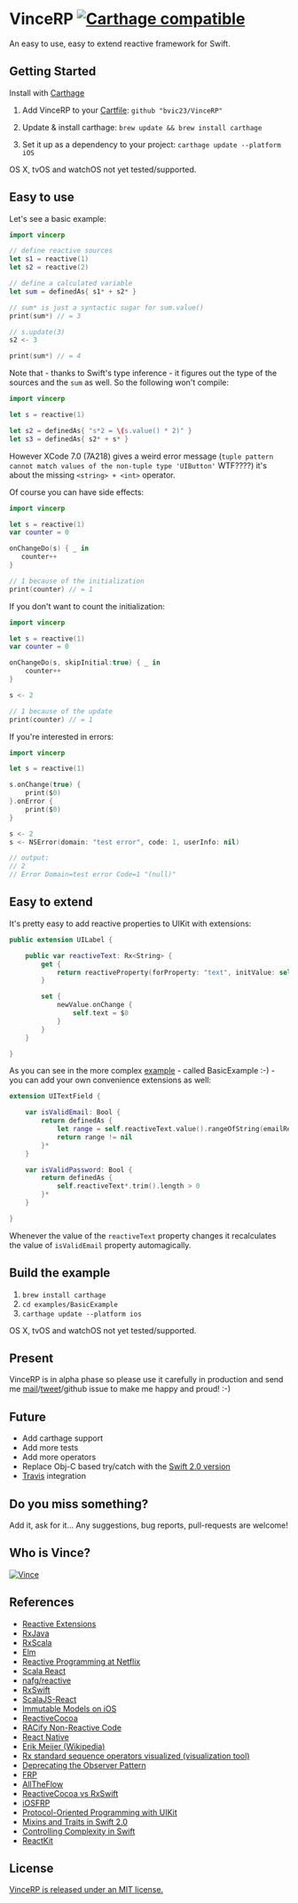 VinceRP [![Carthage compatible](https://img.shields.io/badge/Carthage-compatible-4BC51D.svg?style=flat)](https://github.com/Carthage/Carthage)
======================================
An easy to use, easy to extend reactive framework for Swift.

Getting Started
-----------------

Install with [Carthage](https://github.com/Carthage/Carthage)

1. Add VinceRP to your
[Cartfile](https://github.com/Carthage/Carthage/blob/master/Documentation/Artifacts.md#cartfile): `github "bvic23/VinceRP"`

2. Update & install carthage:
`brew update && brew install carthage`

3. Set it up as a dependency to your project:
`carthage update --platform iOS`

OS X, tvOS and watchOS not yet tested/supported.

Easy to use
-------------
Let's see a basic example:

```swift
import vincerp

// define reactive sources
let s1 = reactive(1)
let s2 = reactive(2)

// define a calculated variable
let sum = definedAs{ s1* + s2* }

// sum* is just a syntactic sugar for sum.value()
print(sum*) // = 3

// s.update(3)
s2 <- 3

print(sum*) // = 4
```

Note that - thanks to Swift's type inference - it figures out the type of the sources and the `sum` as well. So the following won't compile:

```swift
import vincerp

let s = reactive(1)

let s2 = definedAs{ "s*2 = \(s.value() * 2)" }
let s3 = definedAs{ s2* + s* }
```
However XCode 7.0 (7A218) gives a weird error message (`tuple pattern cannot match values of the non-tuple type 'UIButton'` WTF????) it's about the missing `<string> + <int>` operator.

Of course you can have side effects:

```swift
import vincerp

let s = reactive(1)
var counter = 0

onChangeDo(s) { _ in
   counter++
}

// 1 because of the initialization
print(counter) // = 1
```

If you don't want to count the initialization:

```swift
import vincerp

let s = reactive(1)
var counter = 0

onChangeDo(s, skipInitial:true) { _ in
    counter++
}

s <- 2

// 1 because of the update
print(counter) // = 1
```

If you're interested in errors:

```swift
import vincerp

let s = reactive(1)

s.onChange(true) {
    print($0)
}.onError {
    print($0)
}

s <- 2
s <- NSError(domain: "test error", code: 1, userInfo: nil)

// output:
// 2
// Error Domain=test error Code=1 "(null)"
```

Easy to extend
-------------

 It's pretty easy to add reactive properties to UIKit with extensions:

```swift
public extension UILabel {

    public var reactiveText: Rx<String> {
        get {
            return reactiveProperty(forProperty: "text", initValue: self.text!)
        }

        set {
            newValue.onChange {
                self.text = $0
            }
        }
    }

}
```

As you can see in the more complex [example](https://github.com/bvic23/VinceRP/tree/master/examples/BasicExample)  - called BasicExample :-) - you can add your own convenience extensions as well:

```swift
extension UITextField {

    var isValidEmail: Bool {
        return definedAs {
            let range = self.reactiveText.value().rangeOfString(emailRegEx, options:.RegularExpressionSearch)
            return range != nil
        }*
    }

    var isValidPassword: Bool {
        return definedAs {
            self.reactiveText*.trim().length > 0
        }*
    }

}
```

Whenever the value of the `reactiveText` property changes it recalculates the value of `isValidEmail` property automagically.

Build the example
-----------------
1. `brew install carthage`
2. `cd examples/BasicExample`
3. `carthage update --platform ios`

OS X, tvOS and watchOS not yet tested/supported.

Present
---------

VinceRP is in alpha phase so please use it carefully in production and send me [mail](bvic23@gmail.com)/[tweet](@bvic23)/github issue to make me happy and proud! :-)

Future
------
* Add carthage support
* Add more tests
* Add more operators
* Replace Obj-C based try/catch with the [Swift 2.0 version](https://www.bignerdranch.com/blog/error-handling-in-swift-2/)
* [Travis](https://travis-ci.org/) integration

Do you miss something?
------
Add it, ask for it... Any suggestions, bug reports, pull-requests are welcome!

Who is Vince?
------
[![Vince](https://scontent-vie1-1.cdninstagram.com/hphotos-xaf1/t51.2885-15/e15/10919568_846220368758561_908103058_n.jpg)](http://instagram.com/the_sphynx_and_the_prince)

References
------
* [Reactive Extensions](https://msdn.microsoft.com/en-us/data/gg577609.aspx)
* [RxJava](https://github.com/ReactiveX/RxJava)
* [RxScala](https://github.com/ReactiveX/RxScala)
* [Elm](http://elm-lang.org/)
* [Reactive Programming at Netflix](http://techblog.netflix.com/2013/01/reactive-programming-at-netflix.html)
* [Scala React](https://github.com/ingoem/scala-react)
* [nafg/reactive](https://github.com/nafg/reactive)
* [RxSwift](https://github.com/ReactiveX/RxSwift)
* [ScalaJS-React](https://github.com/japgolly/scalajs-react)
* [Immutable Models on iOS](https://www.youtube.com/watch?v=DK3vO3fUnlo)
* [ReactiveCocoa](https://github.com/ReactiveCocoa/ReactiveCocoa)
* [RACify Non-Reactive Code](https://www.youtube.com/watch?v=sek0ohbboNU)
* [React Native](https://facebook.github.io/react-native/)
* [Erik Meijer (Wikipedia)](http://en.wikipedia.org/wiki/Erik_Meijer_%28computer_scientist%29)
* [Rx standard sequence operators visualized (visualization tool)](http://rxmarbles.com/)
* [Deprecating the Observer Pattern](http://infoscience.epfl.ch/record/176887/files/DeprecatingObservers2012.pdf)
* [FRP](https://github.com/ReactiveCocoa/ReactiveCocoa)
* [AllTheFlow](https://blog.alltheflow.com/)
* [ReactiveCocoa vs RxSwift](http://stackoverflow.com/questions/32542846/reactivecocoa-vs-rxswift-pros-and-cons/32581824#32581824)
* [iOSFRP](https://leanpub.com/iosfrp)
* [Protocol-Oriented Programming with UIKit](http://www.captechconsulting.com/blogs/ios-9-tutorial-series-protocol-oriented-programming-with-uikit)
* [Mixins and Traits in Swift 2.0](http://matthijshollemans.com/2015/07/22/mixins-and-traits-in-swift-2/)
* [Controlling Complexity in Swift](https://realm.io/news/andy-matuschak-controlling-complexity/)
* [ReactKit](https://github.com/ReactKit/ReactKit)

License
-------
[VinceRP is released under an MIT license.](https://github.com/bvic23/VinceRP/blob/master/LICENSE.md)
